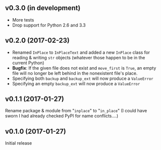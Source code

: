 v0.3.0 (in development)
-----------------------
- More tests
- Drop support for Python 2.6 and 3.3

v0.2.0 (2017-02-23)
-------------------
- Renamed `InPlace` to `InPlaceText` and added a new `InPlace` class for
  reading & writing `str` objects (whatever those happen to be in the current
  Python)
- **Bugfix**: If the given file does not exist and `move_first` is `True`, an
  empty file will no longer be left behind in the nonexistent file's place.
- Specifying both `backup` and `backup_ext` will now produce a `ValueError`
- Specifying an empty `backup_ext` will now produce a `ValueError`

v0.1.1 (2017-01-27)
-------------------
Rename package & module from "`inplace`" to "`in_place`"  (I could have sworn I
had already checked PyPI for name conflicts....)

v0.1.0 (2017-01-27)
-------------------
Initial release
